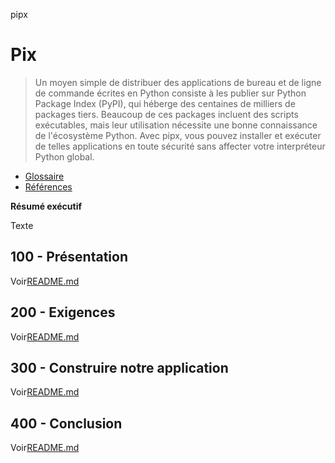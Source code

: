 pipx

# Pix

> Un moyen simple de distribuer des applications de bureau et de ligne de commande écrites en Python consiste à les publier sur Python Package Index (PyPI), qui héberge des centaines de milliers de packages tiers. Beaucoup de ces packages incluent des scripts exécutables, mais leur utilisation nécessite une bonne connaissance de l'écosystème Python. Avec pipx, vous pouvez installer et exécuter de telles applications en toute sécurité sans affecter votre interpréteur Python global.

-   [Glossaire](./GLOSSARY.md)
-   [Références](./REFERENCES.md)

**Résumé exécutif**

Texte

## 100 - Présentation

Voir[README.md](./100/README.md)

## 200 - Exigences

Voir[README.md](./200/README.md)

## 300 - Construire notre application

Voir[README.md](./300/README.md)

## 400 - Conclusion

Voir[README.md](./400/README.md)
